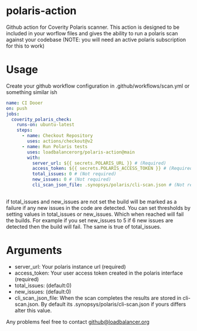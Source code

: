 # polaris-action
Github action for Coverity Polaris scanner. 
This action is designed to be included in your worflow files and gives the ability to run a polaris scan against your codebase
(NOTE: you will need an active polaris subscription for this to work)

# Usage
Create your github workflow configuration in .github/workflows/scan.yml or something similar ish

```yml
name: CI Dooer
on: push
jobs:
  coverity_polaris_check:
    runs-on: ubuntu-latest
    steps:
      - name: Checkout Repository
        uses: actions/checkout@v2
      - name: Run Polaris tests
        uses: loadbalancerorg/polaris-action@main
        with: 
          server_url: ${{ secrets.POLARIS_URL }} # (Required)
          access_token: ${{ secrets.POLARIS_ACCESS_TOKEN }} # (Required)
          total_issues: 0 # (Not required)
          new_issues: 0 # (Not required)
          cli_scan_json_file: .synopsys/polaris/cli-scan.json # (Not required)
          
```

if total_issues and new_issues are not set the build will be marked as a failure if any new issues in the code are detected. You can set thresholds by setting values in total_issues or new_issues. Which when reached will fail the builds. For example if you set new_issues to 5 if 6 new issues are detected then the build will fail. The same is true of total_issues.  

# Arguments
- server_url: Your polaris instance url (required)
- access_token: Your user access token created in the polaris interface (required)
- total_issues: (default:0)
- new_issues: (default:0)
- cli_scan_json_file: When the scan completes the results are stored in cli-scan.json. By default its .synopsys/polaris/cli-scan.json if yours differs alter this value. 

Any problems feel free to contact github@loadbalancer.org 
